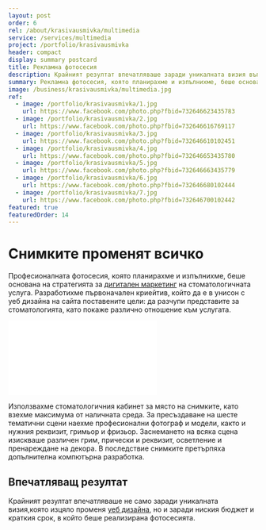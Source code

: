 ```yaml
---
layout: post
order: 6
rel: /about/krasivausmivka/multimedia
service: /services/multimedia
project: /portfolio/krasivausmivka
header: compact
display: summary postcard
title: Рекламна фотосесия
description: Крайният резултат впечатляваше заради уникалната визия въпреки ниския бюджет и краткия срок, в който беше реализирана фотосесията. 
summary: Рекламна фотосесия, която планирахме и изпълнихме, беше основана на стратегията за дигитален маркетинг на стоматологичната услуга. Разработихме първоначален криейтив, който да е в унисон с уеб дизайна на сайта и с поставените цели: да разчупи представите за стоматологията, като покаже различно отношение към услугата. 
image: /business/krasivausmivka/multimedia.jpg
ref:
  - image: /portfolio/krasivausmivka/1.jpg
    url: https://www.facebook.com/photo.php?fbid=732646623435783
  - image: /portfolio/krasivausmivka/2.jpg
    url: https://www.facebook.com/photo.php?fbid=732646616769117
  - image: /portfolio/krasivausmivka/3.jpg
    url: https://www.facebook.com/photo.php?fbid=732646610102451
  - image: /portfolio/krasivausmivka/4.jpg
    url: https://www.facebook.com/photo.php?fbid=732646653435780
  - image: /portfolio/krasivausmivka/5.jpg
    url: https://www.facebook.com/photo.php?fbid=732646663435779
  - image: /portfolio/krasivausmivka/6.jpg
    url: https://www.facebook.com/photo.php?fbid=732646680102444
  - image: /portfolio/krasivausmivka/7.jpg
    url: https://www.facebook.com/photo.php?fbid=732646700102442
featured: true
featuredOrder: 14
---
```

# Снимките променят всичко
Професионалната фотосесия, която планирахме и изпълнихме, беше основана на стратегията за [дигитален маркетинг](./../../маркетинг/дигитална-маркетинг-стратегия.html) на стоматологичната услуга. Разработихме първоначален криейтив, който да е в унисон с уеб дизайна на сайта поставените цели: да разчупи представите за стоматологията, като покаже различно отношение към услугата. 

<iframe  data-aspect="0.5625" src="//www.youtube.com/embed/HXBwSjhIM1s?rel=0" frameborder="0" allowfullscreen></iframe>

Използвахме стоматологичния кабинет за място на снимките, като взехме максимума от наличната среда. За пресъздаване на шесте тематични сцени наехме професионални фотограф и модели, както и нужния реквизит, гримьор и фризьор. Заснемането на всяка сцена изискваше различен грим, прически и реквизит, осветление и пренареждане на декора. В последствие снимките претърпяха допълнителна компютърна разработка.

## Впечатляващ резултат
Крайният резултат впечатляваше не само заради уникалната визия,която изцяло променя [уеб дизайна](./../../маркетинг/уеб-дизайн.html), но и заради ниския бюджет и краткия срок, в който беше реализирана фотосесията. 